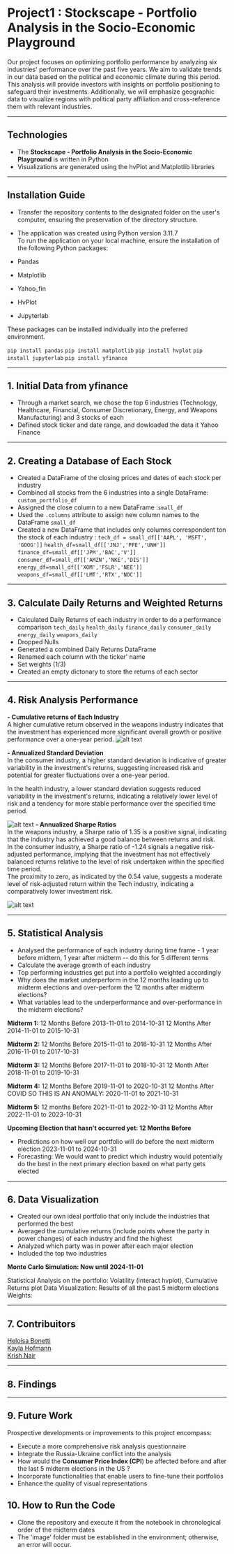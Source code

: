 # Project1 : Stockscape - Portfolio Analysis in the Socio-Economic Playground 

Our project focuses on optimizing portfolio performance by analyzing six industries' performance over the past five years. We aim to validate trends in our data based on the political and economic climate during this period. 
This analysis will provide investors with insights on portfolio positioning to safeguard their investments. 
Additionally, we will emphasize geographic data to visualize regions with political party affiliation and cross-reference them with relevant industries.
___
## Technologies
- The **Stockscape - Portfolio Analysis in the Socio-Economic Playground** is written in Python<br>
- Visualizations are generated using the hvPlot and Matplotlib libraries<br>
___
## Installation Guide
- Transfer the repository contents to the designated folder on the user's computer, ensuring the preservation of the directory structure.
- The application was created using Python version 3.11.7 <br>
  To run the application on your local machine, ensure the installation of the following Python packages:<br>

- Pandas <br>
- Matplotlib <br>
- Yahoo_fin<br>
- HvPlot <br>
- Jupyterlab<br>

These packages can be installed  individually into the preferred environment.

`pip install pandas`
`pip install matplotlib`
`pip install hvplot`
`pip install jupyterlab`
`pip install yfinance`
___
## 1. Initial Data from yfinance
  - Through a market search, we chose the top 6 industries (Technology, Healthcare, Financial, Consumer Discretionary, Energy, and Weapons Manufacturing) and 3 stocks of each
  - Defined stock ticker and date range, and dowloaded the data it Yahoo Finance 
 ___ 
## 2. Creating a Database of Each Stock
   - Created a DataFrame of the closing prices and dates of each stock per industry <br>
  - Combined all stocks from the 6 industries into a single DataFrame: `custom_portfolio_df`
  - Assigned the close column to a new DataFrame :`small_df`
  - Used the `.columns` attribute to assign new column names to the DataFrame `small_df` 
  - Created a new DataFrame that includes only columns correspondent ton the stock of each industry :
  `tech_df = small_df[['AAPL', 'MSFT', 'GOOG']]`
  `health_df=small_df[['JNJ','PFE','UNH']]`
  `finance_df=small_df[['JPM','BAC','V']]`
  `consumer_df=small_df[['AMZN','NKE','DIS']]`
  `energy_df=small_df[['XOM','FSLR','NEE']]`
  `weapons_df=small_df[['LMT','RTX','NOC']]`
___
## 3. Calculate Daily Returns and Weighted Returns 
- Calculated Daily Returns of each industry in order to do a performance comparison
  `tech_daily`
  `health_daily`
  `finance_daily`
  `consumer_daily`
  `energy_daily`
  `weapons_daily`
- Dropped Nulls<br>
- Generated a combined Daily Returns DataFrame<br>
- Renamed each column with the ticker' name <br>
- Set weights (1/3) <br>
- Created an empty dictonary to store the returns of each sector <br>
___
## 4. Risk Analysis Performance 
**- Cumulative returns of Each Industry** <br>
  A higher cumulative return observed in the weapons industry indicates that the investment has experienced more significant overall growth or positive performance over a one-year period. 
![alt text](IMAGES/cumulative_returns.png)

**- Annualized Standard Deviation** <br>
  In the consumer industry, a higher standard deviation is indicative of greater variability in the investment's returns, suggesting increased risk and potential for greater fluctuations over a one-year period.

  In the health industry, a lower standard deviation suggests reduced variability in the investment's returns, indicating a relatively lower level of risk and a tendency for more stable performance over the specified time period.

![alt text](IMAGES/STANDARD_DEVIATION.png)
**- Annualized Sharpe Ratios**<br>
  In the weapons industry, a Sharpe ratio of 1.35 is a positive signal, indicating that the industry has achieved a good balance between returns and risk.<br>
  In the consumer industry, a Sharpe ratio of -1.24 signals a negative risk-adjusted performance, implying that the investment has not effectively balanced returns relative to the level of risk undertaken within the specified time period.<br>
The proximity to zero, as indicated by the 0.54 value, suggests a moderate level of risk-adjusted return within the Tech industry, indicating a comparatively lower investment risk.<br>

![alt text](IMAGES/SHARPE_RATIOS.png)

___
## 5. Statistical Analysis
  
- Analysed the  performance of each industry during time frame - 1 year before midtern, 1 year after midterm -- do this for 5 different terms <br>
- Calculate the average growth of each industry<br>
- Top performing industries get put into a portfolio weighted accordingly<br>
- Why does the market underperform in the 12 months leading up to midterm elections and over-perform the 12 months after midterm elections?<br>
- What variables lead to the underperformance and over-performance in the midterm elections? <br>

  
**Midterm 1:**
12 Months Before 
2013-11-01 to 2014-10-31
 12 Months After 
2014-11-01 to 2015-10-31

**Midterm 2:**
 12 Months Before 
2015-11-01 to 2016-10-31 
 12 Months After 
2016-11-01 to 2017-10-31

**Midterm 3:**
12 Months Before 
2017-11-01 to 2018-10-31
 12 Month After 
2018-11-01 to 2019-10-31

**Midterm 4:**
12 Months Before 
2019-11-01 to 2020-10-31
 12 Months After 
 COVID SO THIS IS AN ANOMALY: 2020-11-01 to 2021-10-31

 **Midterm 5:**
12 months Before 
2021-11-01 to 2022-10-31
12 Months After 
2022-11-01 to 2023-10-31

**Upcoming Election that hasn't occurred yet: 12 Months Before**
- Predictions on how well our portfolio will do before the next midterm election 
2023-11-01 to 2024-10-31
- Forecasting: We would want to predict which industry would potentially do the best in the next primary election based on what party gets elected 
___
## 6. Data Visualization 
  
- Created our own ideal portfolio that only include the industries that performed the best
- Averaged the cumulative returns (include points where the party in power changes) of each industry and find the highest
- Analyzed which party was in power after each major election
- Included the top two industries
  
**Monte Carlo Simulation: Now until 2024-11-01**

Statistical Analysis on the portfolio: Volatility (interact hvplot), Cumulative Returns plot
Data Visualization: Results of all the past 5 midterm elections
Weights:
___
## 7. Contribuitors
[Heloísa Bonetti](https://github.com/helobonetti)<br>
[Kayla Hofmann](https://github.com/kaylah176)<br>
[Krish Nair](https://github.com/krishn100)<br>
___
## 8. Findings

___
## 9. Future Work
Prospective developments or improvements to this project encompass:<br>
- Execute a more comprehensive risk analysis questionnaire<br>
- Integrate the Russia-Ukraine conflict into the analysis<br>
-  How would the **Consumer Price Index (CPI**) be affected before and after the last 5 midterm elections in the US ?<br>
- Incorporate functionalities that enable users to fine-tune their portfolios<br>
- Enhance the quality of visual representations<br>

## 10. How to Run the Code

- Clone the repository and execute it from the notebook in chronological order of the midterm dates <br>
- The 'image' folder must be established in the environment; otherwise, an error will occur.


  





